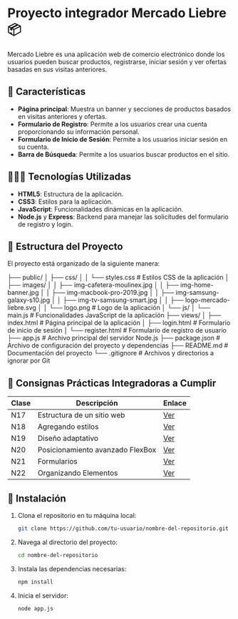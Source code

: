 # Proyecto integrador Mercado Liebre 📦

Mercado Liebre es una aplicación web de comercio electrónico donde los usuarios pueden buscar productos, registrarse, iniciar sesión y ver ofertas basadas en sus visitas anteriores.

## 📑 Características

- **Página principal**: Muestra un banner y secciones de productos basados en visitas anteriores y ofertas.
- **Formulario de Registro**: Permite a los usuarios crear una cuenta proporcionando su información personal.
- **Formulario de Inicio de Sesión**: Permite a los usuarios iniciar sesión en su cuenta.
- **Barra de Búsqueda**: Permite a los usuarios buscar productos en el sitio.

## 👨🏻‍💻 Tecnologías Utilizadas

- **HTML5**: Estructura de la aplicación.
- **CSS3**: Estilos para la aplicación.
- **JavaScript**: Funcionalidades dinámicas en la aplicación.
- **Node.js** y **Express**: Backend para manejar las solicitudes del formulario de registro y login.

## 📂 Estructura del Proyecto

El proyecto está organizado de la siguiente manera:


├── public/
│   ├── css/
│   │   └── styles.css # Estilos CSS de la aplicación
│   ├── images/
│   │   ├── img-cafetera-moulinex.jpg
│   │   ├── img-home-banner.jpg
│   │   ├── img-macbook-pro-2019.jpg
│   │   ├── img-samsung-galaxy-s10.jpg
│   │   ├── img-tv-samsung-smart.jpg
│   │   ├── logo-mercado-liebre.svg
│   │   └── logo.png # Logo de la aplicación
│   └── js/
│       └── main.js # Funcionalidades JavaScript de la aplicación
├── views/
│   ├── index.html # Página principal de la aplicación
│   ├── login.html # Formulario de inicio de sesión
│   └── register.html # Formulario de registro de usuario
├── app.js # Archivo principal del servidor Node.js
├── package.json # Archivo de configuración del proyecto y dependencias
├── README.md # Documentación del proyecto
└── .gitignore # Archivos y directorios a ignorar por Git



## 🎯 Consignas Prácticas Integradoras a Cumplir

| Clase | Descripción | Enlace |
|-------|-------------|--------|
| N17 | Estructura de un sitio web | [Ver](https://drive.google.com/file/d/1L7st7e2N9_6o6Yk5yaTT0OZk4ad0YJHV/view) |
| N18 | Agregando estilos | [Ver](https://drive.google.com/file/d/1P0k5uabfhBXmhtf_MalPUHWArxFtCX9U/view) |
| N19 | Diseño adaptativo | [Ver](https://drive.google.com/file/d/1r7aFOtVMpLnFS3-aiA9eraNYp-5KRfqa/view) |
| N20 | Posicionamiento avanzado FlexBox | [Ver](https://drive.google.com/file/d/1flX4YlO42VQC0YTCXYZsKN8FedsUykjV/view) |
| N21 | Formularios | [Ver](https://drive.google.com/file/d/1RxTxwmrUCc0WOoRg6_hyqNzq2FMYNDs1/view) |
| N22 | Organizando Elementos | [Ver](https://drive.google.com/file/d/1IZMZZQnK0auf_LFdOOUyl-tg63fjLSfw/view) |

## 🚀 Instalación

1. Clona el repositorio en tu máquina local:

   ```bash
   git clone https://github.com/tu-usuario/nombre-del-repositorio.git

2. Navega al directorio del proyecto:

   ```bash
   cd nombre-del-repositorio

3. Instala las dependencias necesarias:

   ```bash
   npm install

4. Inicia el servidor:
 
   ```bash
   node app.js




